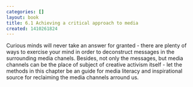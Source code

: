 ```yaml
---
categories: []
layout: book
title: 6.1 Achieving a critical approach to media
created: 1410261824
---
```

<p>Curious minds will never take an answer for granted - there are plenty of ways to exercise your mind in order to deconstruct messages in the surrounding media chanels. Besides, not only the messages, but media channels can be the place of subject of creative activism itself - let the methods in this chapter be an guide for media literacy and inspirational source for reclaiming the media channels arround us.</p>
